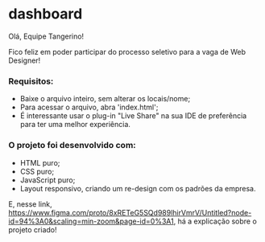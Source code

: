 # dashboard

Olá, Equipe Tangerino!

Fico feliz em poder participar do processo seletivo para a vaga de Web Designer!

<h3>Requisitos:</h3>
<ul>
<li> Baixe o arquivo inteiro, sem alterar os locais/nome; </li>
<li> Para acessar o arquivo, abra 'index.html'; </li>
<li> É interessante usar o plug-in "Live Share" na sua IDE de preferência para ter uma melhor experiência. </li>
</ul>

<h3>O projeto foi desenvolvido com:</h3>
<ul>
<li> HTML puro; </li>
<li> CSS puro; </li>
<li> JavaScript puro; </li>
<li> Layout responsivo, criando um re-design com os padrões da empresa. </li>
</ul>

E, nesse link, https://www.figma.com/proto/8xRETeG5SQd989lhirVmrV/Untitled?node-id=94%3A0&scaling=min-zoom&page-id=0%3A1, há a explicação sobre o projeto criado!
